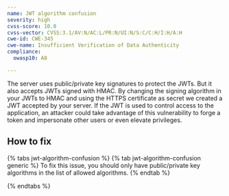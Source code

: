 ```yaml
---
name: JWT algorithm confusion
severity: high
cvss-score: 10.0
cvss-vector: CVSS:3.1/AV:N/AC:L/PR:N/UI:N/S:C/C:H/I:H/A:H
cwe-id: CWE-345
cwe-name: Insufficient Verification of Data Authenticity
compliance:
  owasp10: A8

---            
```


The server uses public/private key signatures to protect the JWTs. But it also accepts JWTs signed with HMAC. By changing the signing algorithm in your JWTs to HMAC and using the HTTPS certificate as secret we created a JWT accepted by your server. If the JWT is used to control access to the application, an attacker could take advantage of this vulnerability to forge a token and impersonate other users or even elevate privileges.

## How to fix

{% tabs jwt-algorithm-confusion %}
{% tab jwt-algorithm-confusion generic %}
To fix this issue, you should only have public/private key algorithms in the list of allowed algorithms.
{% endtab %}

{% endtabs %}
